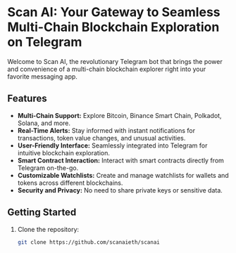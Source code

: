 # Scan AI: Your Gateway to Seamless Multi-Chain Blockchain Exploration on Telegram

Welcome to Scan AI, the revolutionary Telegram bot that brings the power and convenience of a multi-chain blockchain explorer right into your favorite messaging app.

## Features

- **Multi-Chain Support:** Explore Bitcoin, Binance Smart Chain, Polkadot, Solana, and more.
- **Real-Time Alerts:** Stay informed with instant notifications for transactions, token value changes, and unusual activities.
- **User-Friendly Interface:** Seamlessly integrated into Telegram for intuitive blockchain exploration.
- **Smart Contract Interaction:** Interact with smart contracts directly from Telegram on-the-go.
- **Customizable Watchlists:** Create and manage watchlists for wallets and tokens across different blockchains.
- **Security and Privacy:** No need to share private keys or sensitive data.

## Getting Started

1. Clone the repository:

   ```bash
   git clone https://github.com/scanaieth/scanai
